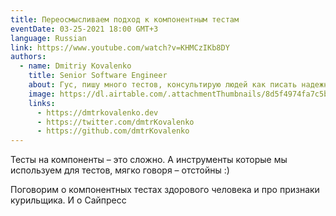 ```yaml
---
title: Переосмысливаем подход к компонентным тестам
eventDate: 03-25-2021 18:00 GMT+3
language: Russian
link: https://www.youtube.com/watch?v=KHMCzIKb8DY
authors:
  - name: Dmitriy Kovalenko
    title: Senior Software Engineer
    about: Гус, пишу много тестов, консультирую людей как писать надежные тесты. Разрабатываю тест раннер Cypress.io днем, хакаю ближайший супермаркет ночью.
    image: https://dl.airtable.com/.attachmentThumbnails/8d5f4974fa7c5b94941e086682395e80/9f42a648
    links:
      - https://dmtrkovalenko.dev
      - https://twitter.com/dmtrKovalenko
      - https://github.com/dmtrKovalenko
---
```


Тесты на компоненты – это сложно. А инструменты которые мы используем для тестов, мягко говоря – отстойны :)

Поговорим о компонентных тестах здорового человека и про признаки курильщика. И о Сайпресс
